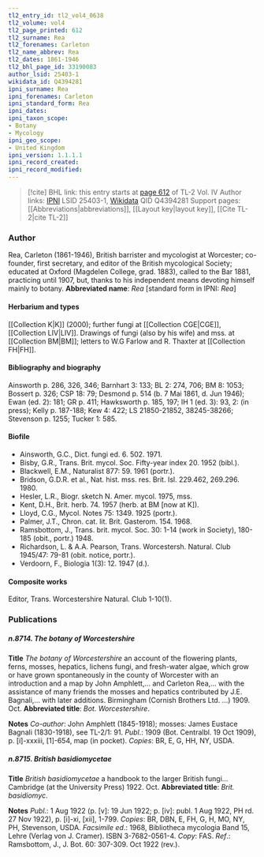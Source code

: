 ```yaml
---
tl2_entry_id: tl2_vol4_0638
tl2_volume: vol4
tl2_page_printed: 612
tl2_surname: Rea
tl2_forenames: Carleton
tl2_name_abbrev: Rea
tl2_dates: 1861-1946
tl2_bhl_page_id: 33190083
author_lsid: 25403-1
wikidata_id: Q4394281
ipni_surname: Rea
ipni_forenames: Carleton
ipni_standard_form: Rea
ipni_dates: 
ipni_taxon_scope: 
- Botany
- Mycology
ipni_geo_scope: 
- United Kingdom
ipni_version: 1.1.1.1
ipni_record_created: 
ipni_record_modified:
---
```


> [!cite] BHL link: this entry starts at [page 612](https://www.biodiversitylibrary.org/page/33190083) of TL-2 Vol. IV
> Author links: [IPNI](https://www.ipni.org/a/25403-1) LSID 25403-1, [Wikidata](https://www.wikidata.org/wiki/Q4394281) QID Q4394281
> Support pages: [[Abbreviations|abbreviations]], [[Layout key|layout key]], [[Cite TL-2|cite TL-2]]

### Author

Rea, Carleton (1861-1946), British barrister and mycologist at Worcester; co-founder, first secretary, and editor of the British mycological Society; educated at Oxford (Magdelen College, grad. 1883), called to the Bar 1881, practicing until 1907, but, thanks to his independent means devoting himself mainly to botany. 
**Abbreviated name**: *Rea* \[standard form in IPNI: *Rea*\]

#### Herbarium and types

[[Collection K|K]] (2000); further fungi at [[Collection CGE|CGE]], [[Collection LIV|LIV]]. Drawings of fungi (also by his wife) and mss. at [[Collection BM|BM]]; letters to W.G Farlow and R. Thaxter at [[Collection FH|FH]].

#### Bibliography and biography

Ainsworth p. 286, 326, 346; Barnhart 3: 133; BL 2: 274, 706; BM 8: 1053; Bossert p. 326; CSP 18: 79; Desmond p. 514 (b. 7 Mai 1861, d. Jun 1946); Ewan (ed. 2): 181; GR p. 411; Hawksworth p. 185, 197; IH 1 (ed. 3): 93, 2: (in press); Kelly p. 187-188; Kew 4: 422; LS 21850-21852, 38245-38266; Stevenson p. 1255; Tucker 1: 585.

#### Biofile

- Ainsworth, G.C., Dict. fungi ed. 6. 502. 1971.
- Bisby, G.R., Trans. Brit. mycol. Soc. Fifty-year index 20. 1952 (bibl.).
- Blackwell, E.M., Naturalist 877: 59. 1961 (portr.).
- Bridson, G.D.R. et al., Nat. hist. mss. res. Brit. Isl. 229.462, 269.296. 1980.
- Hesler, L.R., Biogr. sketch N. Amer. mycol. 1975, mss.
- Kent, D.H., Brit. herb. 74. 1957 (herb. at BM \[now at K\]).
- Lloyd, C.G., Mycol. Notes 75: 1349. 1925 (portr.).
- Palmer, J.T., Chron. cat. lit. Brit. Gasterom. 154. 1968.
- Ramsbottom, J., Trans. brit. mycol. Soc. 30: 1-14 (work in Society), 180-185 (obit., portr.) 1948.
- Richardson, L. & A.A. Pearson, Trans. Worcestersh. Natural. Club 1945/47: 79-81 (obit. notice, portr.).
- Verdoorn, F., Biologia 1(3): 12. 1947 (d.).

#### Composite works

Editor, Trans. Worcestershire Natural. Club 1-10(1).

### Publications

##### n.8714. The botany of Worcestershire

**Title**
*The botany of Worcestershire* an account of the flowering plants, ferns, mosses, hepatics, lichens fungi, and fresh-water algae, which grow or have grown spontaneously in the county of Worcester with an introduction and a map by John Amphlett,... and Carleton Rea,... with the assistance of many friends the mosses and hepatics contributed by J.E. Bagnali,... with later additions. Birmingham (Cornish Brothers Ltd. ...) 1909. Oct.
**Abbreviated title**: *Bot. Worcestershire*.

**Notes**
*Co-author*: John Amphlett (1845-1918); mosses: James Eustace Bagnali (1830-1918), see TL-2/1: 91.
*Publ*.: 1909 (Bot. Centralbl. 19 Oct 1909), p. \[i\]-xxxiii, \[1\]-654, map (in pocket). *Copies*: BR, E, G, HH, NY, USDA.

##### n.8715. British basidiomycetae

**Title**
*British basidiomycetae* a handbook to the larger British fungi... Cambridge (at the University Press) 1922. Oct.
**Abbreviated title**: *Brit. basidiomyc*.

**Notes**
*Publ*.: 1 Aug 1922 (p. \[v\]: 19 Jun 1922; p. \[iv\]: publ. 1 Aug 1922, PH rd. 27 Nov 1922), p. \[i\]-xi, \[xii\], 1-799. *Copies*: BR, DBN, E, FH, G, H, MO, NY, PH, Stevenson, USDA.
*Facsimile ed*.: 1968, Bibliotheca mycologia Band 15, Lehre (Verlag von J. Cramer). ISBN 3-7682-0561-4. *Copy*: FAS.
*Ref*.: Ramsbottom, J., J. Bot. 60: 307-309. Oct 1922 (rev.).

